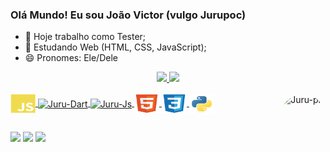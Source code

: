 ### Olá Mundo! Eu sou João Victor (vulgo Jurupoc)

- 🔭 Hoje trabalho como Tester;
- 🌱 Estudando Web (HTML, CSS, JavaScript);
- 😄 Pronomes: Ele/Dele

<div align="center">
  <a href="https://github.com/jurupoc">
  <img height="180em" src="https://github-readme-stats.vercel.app/api?username=jurupoc&show_icons=true&theme=dark&include_all_commits=true&count_private=true"/>
  <img height="180em" src="https://github-readme-stats.vercel.app/api/top-langs/?username=jurupoc&layout=compact&langs_count=7&theme=dark"/>
</div>
<div style="display: inline_block"><br>
  <img align="center" alt="Juru-Js" height="30" width="40" src="https://raw.githubusercontent.com/devicons/devicon/master/icons/javascript/javascript-plain.svg">
  <img align="center" alt="Juru-Dart" height="30" width="40" src="https://cdn.jsdelivr.net/gh/devicons/devicon/icons/dart/dart-original.svg">
  <img align="center" alt="Juru-Js" height="30" width="40" src="https://cdn.jsdelivr.net/gh/devicons/devicon/icons/flutter/flutter-original.svg">
  <img align="center" alt="Rafa-HTML" height="30" width="40" src="https://raw.githubusercontent.com/devicons/devicon/master/icons/html5/html5-original.svg">
  <img align="center" alt="Rafa-CSS" height="30" width="40" src="https://raw.githubusercontent.com/devicons/devicon/master/icons/css3/css3-original.svg">
  <img align="center" alt="Rafa-Python" height="30" width="40" src="https://raw.githubusercontent.com/devicons/devicon/master/icons/python/python-original.svg">
  <img align="right" alt="Juru-pic" height="150" style="border-radius:100px;" src="https://i.pinimg.com/564x/a9/19/76/a919765f9da80a849df4333436527624.jpg">
</div>
  
  ##
  
 <div> 
  <a href="https://www.instagram.com/jurupoc" target="_blank"><img src="https://img.shields.io/badge/-Instagram-%23E4405F?style=for-the-badge&logo=instagram&logoColor=white" target="_blank"></a>
  <a href = "mailto:contatojurupoc@gmail.com"><img src="https://img.shields.io/badge/-Gmail-%23333?style=for-the-badge&logo=gmail&logoColor=white" target="_blank"></a>
  <a href="linkedin.com/in/joão-victor-a761291a2" target="_blank"><img src="https://img.shields.io/badge/-LinkedIn-%230077B5?style=for-the-badge&logo=linkedin&logoColor=white" target="_blank"></a> 
 
</div>
